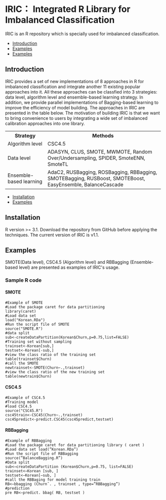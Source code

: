 # IRIC： Integrated R Library for Imbalanced Classification
IRIC is an R repository which is specially used for imbalanced classification. 

- [Introduction](#Introduction)
- [Examples](#Examples)
- [Examples](#Examples)

## Introduction
IRIC provides a set of new implementations of 8 approaches in R for imbalanced classification and integrate another 11 existing popular approaches into it. All these approaches can be classfied into 3 strategies: data level, algorithm level and ensemble-based learning strategy. In addition, we provide parallel implementations of Bagging-based learning to improve the efficiency of model building. The approaches in IRIC are presented in the table below.  The motivation of building IRIC is that we want to bring convenience to users by integrating a wide set of imbalanced calibration approaches into one library.

   <table>
    <tr>
    <th>Strategy</th>
    <th>Methods</th>
    </tr>
    <tr>
    <td> Algorithm level </td>
    <td>CSC4.5</td>
    </tr>
    <tr>
      <td> Data level </td>
       <td> ADASYN, CLUS, SMOTE, MWMOTE, Random Over/Undersampling, SPIDER, SmoteENN, SmoteTL </td>
       </tr>
   <tr>
      <td> Ensemble-based learning </td>
      <td> AdaC2, RUSBagging, ROSBagging, RBBagging, SMOTEBagging, RUSBoost, SMOTEBoost, EasyEnsemble, BalanceCascade</td>
      </tr>
   </table>

- [Installation](#Installation)
- [Examples](#Examples)

## Installation
R version >= 3.1. Download the repository from GitHub before applying the techniques. The current version of IRIC is v1.1.
## Examples
SMOTE(Data level), CSC4.5 (Algorithm level) and RBBagging (Ensemble-based level) are presented as examples of IRIC's usage.

### Sample R code


#### SMOTE
```
#Example of SMOTE
#Load the package caret for data partitioning
library(caret)
#Load data set
load("Korean.RDa")
#Run the script file of SMOTE
source("SMOTE.R")
#data split
sub<-createDataPartition(Korean$Churn,p=0.75,list=FALSE)
#Training set without sampling
trainset<-Korean[sub,]
testset<-Korean[-sub,]
#view the class ratio of the training set
table(trainset$Churn)
#call the SMOTE
newtrainset<-SMOTE(Churn~.,trainset) 
#view the class ratio of the new training set
table(newtrain$Churn)  
```




#### CSC4.5
```
#Example of CSC4.5 
#Training model
#load CSC4.5
source("CSC45.R")
csc45train<-CSC45(Churn~.,trainset)
csc45predict<-predict.CSC45(csc45predict,testset)
```


#### RBBagging
```
#Example of RBBagging 
#Load the package caret for data partitioning library ( caret ) 
#Load data set load(”Korean.RDa”) 
#Run the script file of RBBagging 
source(”BalanceBagging.R”)
#Data split
sub<−createDataPartition (Korean$Churn,p=0.75, list=FALSE) 
trainset<−Korean [sub, ] 
testset<−Korean[−sub, ] 
#call the RBBaging for model training train 
RB<−bbagging (Churn˜. , trainset , type=”RBBagging”)
#prediction
pre RB<−predict. bbag( RB, testset )
```


